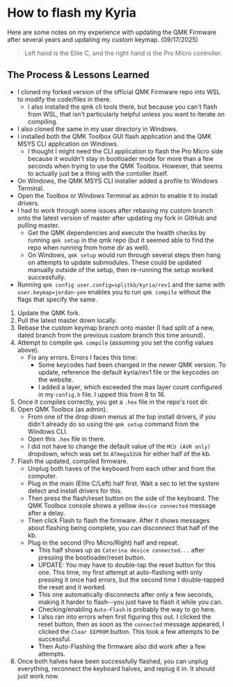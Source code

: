 # How to flash my Kyria

Here are some notes on my experience with updating the QMK Firmware after
several years and updating my custom keymap. (09/17/2025)

> Left hand is the Elite C, and the right hand is the Pro Micro controller.

## The Process & Lessons Learned

- I cloned my forked version of the official QMK Firmware repo into WSL to modify
  the code/files in there.
  - I also installed the qmk cli tools there, but because you can't flash from
    WSL, that isn't particularly helpful unless you want to iterate on compiling.
- I also cloned the same in my user directory in Windows.
- I installed both the QMK Toolbox GUI flash application and the QMK MSYS CLI
  application on Windows.
  - I thought I might need the CLI application to flash the Pro Micro side
    because it wouldn't stay in bootloader mode for more than a few seconds
    when trying to use the QMK Toolbox. However, that seems to actually just
    be a thing with the contoller itself.
- On Windows, the QMK MSYS CLI installer added a profile to Windows Terminal.
- Open the Toolbox or Windows Terminal as admin to enable it to install
  drivers.
- I had to work through some issues after rebasing my custom branch onto the
  latest version of master after updating my fork in GitHub and pulling master.
  - Get the QMK dependencies and execute the health checks by running
    `qmk setup` in the qmk repo (but it seemed able to find the repo when
    running from home dir as well).
  - On Windows, `qmk setup` would run through several steps then hang on
    attempts to update submodules. These could be updated manually outside of
    the setup, then re-running the setup worked successfully.
- Running `qmk config user.config=splitkb/kyria/rev1` and the same with
  `user.keymap=jordan-yee` enables you to run `qmk compile` without the flags
  that specify the same.

1. Update the QMK fork.
2. Pull the latest master down locally.
3. Rebase the custom keymap branch onto master (I had split of a new, dated
   branch from the previous custom branch this time around).
4. Attempt to compile `qmk compile` (assuming you set the config values above).
   - Fix any errors. Errors I faces this time:
     - Some keycodes had been changed in the newer QMK version. To update,
         reference the default kyria/rev1 file or the keycodes on the website.
     - I added a layer, which exceeded the max layer count configured in my
       `config.h` file. I upped this from 8 to 16.
5. Once it compiles correctly, you get a `.hex` file in the repo's root dir.
6. Open QMK Toolbox (as admin).
   - From one of the drop down menus at the top install drivers, if you didn't
     already do so using the `qmk setup` command from the Windows CLI.
   - Open this `.hex` file in there.
   - I did not have to change the default value of the `MCU (AVR only)`
     dropdown, which was set to `ATmega32U4` for either half of the kb.
7. Flash the updated, compiled firmware.
   - Unplug both haves of the keyboard from each other and from the computer.
   - Plug in the main (Elite C/Left) half first. Wait a sec to let the system
     detect and install drivers for this.
   - Then press the flash/reset button on the side of the keyboard. The QMK
     Toolbox console shows a yellow `device connected` message after a delay.
   - Then click Flash to flash the firmware. After it shows messages about
     flashing being complete, you can disconnect that half of the kb.
   - Plug in the second (Pro Micro/Right) half and repeat.
     - This half shows up as `Caterina device connected...` after pressing the
       bootloader/reset button.
     - UPDATE: You may have to double-tap the reset button for this one. This
       time, my first attempt at auto-flashing with only pressing it once had
       errors, but the second time I double-tapped the reset and it worked.
     - This one automatically disconnects after only a few seconds, making it
       harder to flash--you just have to flash it while you can.
     - Checking/enabling `Auto-Flash` is probably the way to go here.
     - I also ran into errors when first figuring this out. I clicked the reset
       button, then as soon as the `connected` message appeared, I clicked the
       `Clear EEPROM` button. This took a few attempts to be successful.
     - Then Auto-Flashing the firmware also did work after a few attempts.
8. Once both halves have been successfully flashed, you can unplug everything,
   reconnect the keyboard halves, and replug it in. It should just work now.
